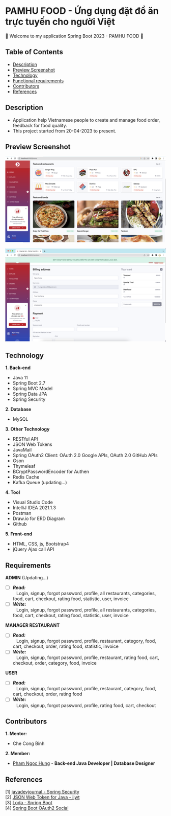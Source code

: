# PAMHU FOOD - Ứng dụng đặt đồ ăn trực tuyến cho người Việt
:wave: Welcome to my application Spring Boot 2023 - PAMHU FOOD :wave:

## Table of Contents
- [Description](#description)
- [Preview Screenshot](#preview-screenshot)
- [Technology](#technology)
- [Functional requirements](#requirements)
- [Contributors](#contributors)
- [References](#references)

## Description
- Application help Vietnamese people to create and manage food order, feedback for food quality.
- This project started from 20-04-2023 to present.

## Preview Screenshot
<div>
  <img src="https://raw.githubusercontent.com/gherangme/pamhu-food/main/food/preview%20screenshot/Screenshot%201.png"><br><br>
  <img src="https://github.com/gherangme/pamhu-food/blob/f0f1dbba006c2ddfddbfa1b299aede262785820a/food/preview%20screenshot/checkout.png">
</div>
  
## Technology

**1. Back-end**
  - Java 11
  - Spring Boot 2.7
  - Spring MVC Model
  - Spring Data JPA
  - Spring Security

**2. Database**
  - MySQL

**3. Other Technology**
- RESTful API
- JSON Web Tokens
- JavaMail
- Spring OAuth2 Client: OAuth 2.0 Google APIs, OAuth 2.0 GitHub APIs
- Gson
- Thymeleaf
- BCryptPasswordEncoder for Authen
- Redis Cache
- Kafka Queue (updating...)

**4. Tool**
  - Visual Studio Code
  - IntelliJ IDEA 2021.1.3
  - Postman
  - Draw.io for ERD Diagram
  - Github

**5. Front-end**
  - HTML, CSS, js, Bootstrap4
  - jQuery Ajax call API
## Requirements

**ADMIN** (Updating...)
  - [ ] ***Read:*** <br>
  &ensp; Login, signup, forgot password, profile, all restaurants, categories, food, cart, checkout, rating food, statistic, user, invoice
  - [ ] ***Write:*** <br>
  &ensp; Login, signup, forgot password, profile, all restaurants, categories, food, cart, checkout, rating food, statistic, user, invoice
  
**MANAGER RESTAURANT**
  - [ ] ***Read:*** <br>
  &ensp; Login, signup, forgot password, profile, restaurant, category, food, cart, checkout, order, rating food, statistic, invoice
  - [ ] ***Write:*** <br>
  &ensp; Login, signup, forgot password, profile, restaurant, rating food, cart, checkout, order, category, food, invoice
  
**USER**
  - [ ] ***Read:*** <br>
  &ensp; Login, signup, forgot password, profile, restaurant, category, food, cart, checkout, order, rating food
  - [ ] ***Write:*** <br>
  &ensp; Login, signup, forgot password, profile, rating food, cart, checkout <br>

## Contributors
**1. Mentor:**
- Che Cong Binh

**2. Member:**
- [Pham Ngoc Hung](https://github.com/gherangme) - **Back-end Java Developer | Database Designer**

## References
[1] [javadevjournal - Spring Security](https://www.javadevjournal.com/spring-security-tutorial/) </br>
[2] [JSON Web Token for Java - jjwt](https://github.com/jwtk/jjwt) </br>
[3] [Loda - Spring Boot](https://https://loda.me/) </br>
[4] [Spring Boot OAuth2 Social](https://www.callicoder.com/spring-boot-security-oauth2-social-login-part-1/) </br>
